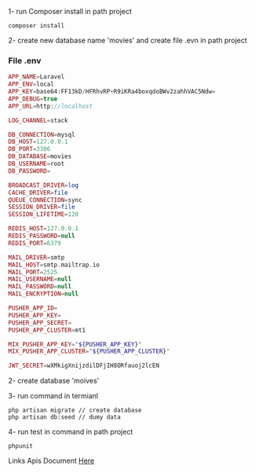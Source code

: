 1- run Composer install in path project
```shell
composer install
```
2- create new database name 'movies' and create file .evn in path project
### File .env

```php
APP_NAME=Laravel
APP_ENV=local
APP_KEY=base64:FF13kD/HFRhvRP+R9iKRa4boxqdoBWv2zahhVAC5Ndw=
APP_DEBUG=true
APP_URL=http://localhost

LOG_CHANNEL=stack

DB_CONNECTION=mysql
DB_HOST=127.0.0.1
DB_PORT=3306
DB_DATABASE=movies
DB_USERNAME=root
DB_PASSWORD=

BROADCAST_DRIVER=log
CACHE_DRIVER=file
QUEUE_CONNECTION=sync
SESSION_DRIVER=file
SESSION_LIFETIME=120

REDIS_HOST=127.0.0.1
REDIS_PASSWORD=null
REDIS_PORT=6379

MAIL_DRIVER=smtp
MAIL_HOST=smtp.mailtrap.io
MAIL_PORT=2525
MAIL_USERNAME=null
MAIL_PASSWORD=null
MAIL_ENCRYPTION=null

PUSHER_APP_ID=
PUSHER_APP_KEY=
PUSHER_APP_SECRET=
PUSHER_APP_CLUSTER=mt1

MIX_PUSHER_APP_KEY="${PUSHER_APP_KEY}"
MIX_PUSHER_APP_CLUSTER="${PUSHER_APP_CLUSTER}"

JWT_SECRET=wXMkigXnijzdilDFjIH8ORfauoj2lcEN
```
2- create database 'moives'

3- run command in termianl
```shell
php artisan migrate // create database
php artisan db:seed // dumy data
```

4- run test in command in path project 
```shell
phpunit
```

Links Apis Document
<a href="https://documenter.getpostman.com/view/1330523/RzfniRot" >Here </a>